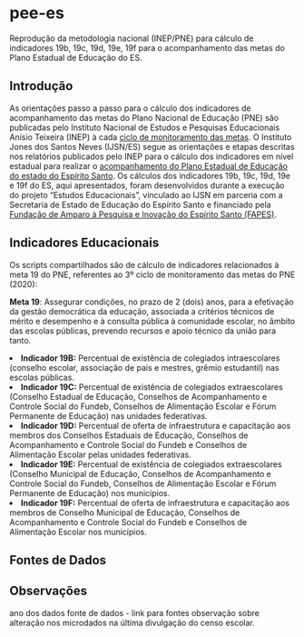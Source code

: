 # pee-es
Reprodução da metodologia nacional (INEP/PNE) para cálculo de indicadores 19b, 19c, 19d, 19e, 19f para o acompanhamento das metas do Plano Estadual de Educação do ES.

<h2>Introdução</h2>
As orientações passo a passo para o cálculo dos indicadores de acompanhamento das metas do Plano Nacional de Educação (PNE) são publicadas pelo Instituto Nacional de Estudos e Pesquisas Educacionais Anísio Teixeira (INEP) à cada <a href="https://www.gov.br/inep/pt-br/areas-de-atuacao/gestao-do-conhecimento-e-estudos-educacionais/estudos-educacionais/relatorios-de-monitoramento-do-pne">ciclo de monitoramento das metas</a>.
O Instituto Jones dos Santos Neves (IJSN/ES) segue as orientações e etapas descritas nos relatórios publicados pelo INEP para o cálculo dos indicadores em nível estadual para realizar o <a href="http://www.ijsn.es.gov.br/artigos/5393-acompanhamento-do-plano-estadual-de-educacao-do-espirito-santo-pee-2019">acompanhamento do Plano Estadual de Educação do estado do Espírito Santo</a>.
Os cálculos dos indicadores 19b, 19c, 19d, 19e e 19f do ES, aqui apresentados, foram desenvolvidos durante a execução do projeto “Estudos Educacionais”, vinculado ao IJSN em parceria com a Secretaria de Estado de Educação do Espírito Santo e financiado pela <a href="https://fapes.es.gov.br/">Fundação de Amparo à Pesquisa e Inovação do Espírito Santo (FAPES)</a>.

<h2>Indicadores Educacionais</h2>

Os scripts compartilhados são de cálculo de indicadores relacionados à meta 19 do PNE, referentes ao 3º ciclo de monitoramento das metas do PNE (2020):

<b>Meta 19</b>: Assegurar condições, no prazo de 2 (dois) anos, para a efetivação da gestão democrática da educação, associada a critérios técnicos de mérito e desempenho e à consulta pública à comunidade escolar, no âmbito das escolas públicas, prevendo recursos e apoio técnico da união para tanto.

<li><b>Indicador 19B:</b> Percentual de existência de colegiados intraescolares (conselho escolar, associação de pais e mestres, grêmio estudantil) nas escolas públicas.</li>

<li><b>Indicador 19C:</b> Percentual de existência de colegiados extraescolares (Conselho Estadual de Educação, Conselhos de Acompanhamento e Controle Social do Fundeb, Conselhos de Alimentação Escolar e Fórum Permanente de Educação) nas unidades federativas.</li>

<li><b>Indicador 19D:</b> Percentual de oferta de infraestrutura e capacitação aos membros dos Conselhos Estaduais de Educação, Conselhos de Acompanhamento e Controle Social do Fundeb e Conselhos de Alimentação Escolar pelas unidades federativas.</li>

<li><b>Indicador 19E:</b> Percentual de existência de colegiados extraescolares (Conselho Municipal de Educação, Conselhos de Acompanhamento e Controle Social do Fundeb, Conselhos de Alimentação Escolar e Fórum Permanente de Educação) nos municípios.</li>

<li><b>Indicador 19F:</b> Percentual de oferta de infraestrutura e capacitação aos membros de Conselho Municipal de Educação, Conselhos de Acompanhamento e Controle Social do Fundeb e Conselhos de Alimentação Escolar nos municípios.</li>

<h2>Fontes de Dados</h2>


<h2>Observações</h2>


ano dos dados
fonte de dados - link para fontes
observação sobre alteração nos microdados na última divulgação do censo escolar.

